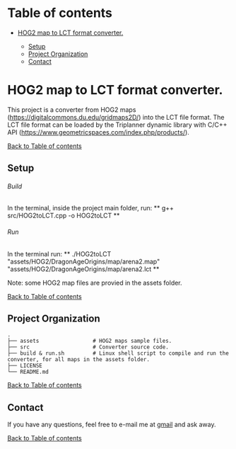 # <a name="toc">Table of contents 

* [HOG2 map to LCT format converter.](#HOG2toLCT)

	* [Setup](#setup)
	* [Project Organization](#p_organization)
	* [Contact](#contact)


# <a name="HOG2toLCT">HOG2 map to LCT format converter.


This project is a converter from HOG2 maps (https://digitalcommons.du.edu/gridmaps2D/) into the LCT file format.
The LCT file format can be loaded by the Triplanner dynamic library with C/C++ API (https://www.geometricspaces.com/index.php/products/). 

[Back to Table of contents](#toc)


## <a name="setup">Setup

###### Build 

In the terminal, inside the project main folder, run:
** g++ src/HOG2toLCT.cpp -o HOG2toLCT **

###### Run

In the terminal run:
** ./HOG2toLCT "assets/HOG2/DragonAgeOrigins/map/arena2.map" "assets/HOG2/DragonAgeOrigins/map/arena2.lct **

Note: some HOG2 map files are provied in the assets folder.

[Back to Table of contents](#toc)


## <a name="p_organization">Project Organization


    .
    ├── assets                 # HOG2 maps sample files. 
    ├── src                    # Converter source code.
    ├── build & run.sh         # Linux shell script to compile and run the converter, for all maps in the assets folder.
    ├── LICENSE
    └── README.md

[Back to Table of contents](#toc)


## <a name="contact">Contact

If you have any questions, feel free to e-mail me at [gmail](mailto://g.n.p.amador@gmail.com) and ask away.

[Back to Table of contents](#toc)
